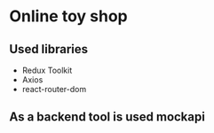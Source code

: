 # Online toy shop

## Used libraries

- Redux Toolkit
- Axios
- react-router-dom


## As a backend tool is used mockapi
